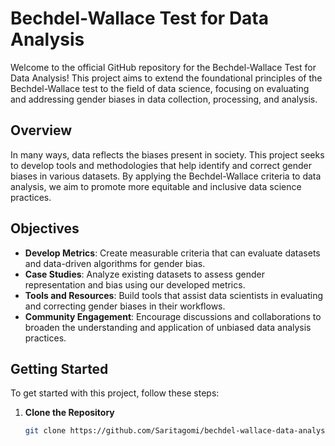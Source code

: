 # Bechdel-Wallace Test for Data Analysis

Welcome to the official GitHub repository for the Bechdel-Wallace Test for Data Analysis! This project aims to extend the foundational principles of the Bechdel-Wallace test to the field of data science, focusing on evaluating and addressing gender biases in data collection, processing, and analysis.

## Overview

In many ways, data reflects the biases present in society. This project seeks to develop tools and methodologies that help identify and correct gender biases in various datasets. By applying the Bechdel-Wallace criteria to data analysis, we aim to promote more equitable and inclusive data science practices.

## Objectives

- **Develop Metrics**: Create measurable criteria that can evaluate datasets and data-driven algorithms for gender bias.
- **Case Studies**: Analyze existing datasets to assess gender representation and bias using our developed metrics.
- **Tools and Resources**: Build tools that assist data scientists in evaluating and correcting gender biases in their workflows.
- **Community Engagement**: Encourage discussions and collaborations to broaden the understanding and application of unbiased data analysis practices.

## Getting Started

To get started with this project, follow these steps:

1. **Clone the Repository**

   ```bash
   git clone https://github.com/Saritagomi/bechdel-wallace-data-analysis.git
